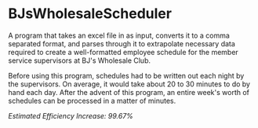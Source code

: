 # BJsWholesaleScheduler

A program that takes an excel file in as input, converts it to a comma separated format, and parses through it to extrapolate necessary data required to create a well-formatted employee schedule for the member service supervisors at BJ's Wholesale Club.

Before using this program, schedules had to be written out each night by the supervisors. On average, it would take about 20 to 30 minutes to do by hand each day. After the advent of this program, an entire week's worth of schedules can be processed in a matter of minutes.

*Estimated Efficiency Increase: 99.67%*